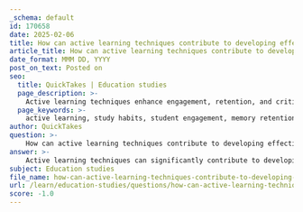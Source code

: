 ```yaml
---
_schema: default
id: 170658
date: 2025-02-06
title: How can active learning techniques contribute to developing effective study habits?
article_title: How can active learning techniques contribute to developing effective study habits?
date_format: MMM DD, YYYY
post_on_text: Posted on
seo:
  title: QuickTakes | Education studies
  page_description: >-
    Active learning techniques enhance engagement, retention, and critical thinking skills in students, leading to more effective study habits and improved academic performance.
  page_keywords: >-
    active learning, study habits, student engagement, memory retention, critical thinking, adaptability, anxiety reduction, motivation, effective study techniques, spaced practice, interleaving, collaborative learning
author: QuickTakes
question: >-
    How can active learning techniques contribute to developing effective study habits?
answer: >-
    Active learning techniques can significantly contribute to developing effective study habits by fostering deeper engagement with the material and enhancing cognitive processing. Here are several ways in which active learning can influence study habits positively:\n\n1. **Enhanced Engagement**: Active learning requires students to participate actively in their learning process, which can include discussions, problem-solving tasks, and hands-on experiments. This engagement helps students to connect with the material on a deeper level, making it more likely that they will retain the information.\n\n2. **Improved Retention**: Techniques such as self-testing, group discussions, and collaborative projects encourage students to recall and apply what they have learned. This active recall practice is known to enhance memory retention, as it forces students to retrieve information from memory rather than passively reviewing it.\n\n3. **Development of Critical Thinking Skills**: Active learning promotes critical thinking by requiring students to analyze, evaluate, and synthesize information. This process not only aids in understanding complex concepts but also helps students develop skills that are essential for academic success and lifelong learning.\n\n4. **Adaptability in Learning**: Active learning encourages students to reflect on their understanding and adapt their study strategies accordingly. For instance, if a student realizes they struggle with a particular concept during a group discussion, they can focus their study efforts on that area, leading to more effective study habits.\n\n5. **Reduction of Anxiety**: By engaging in active learning and spreading out study sessions, students can reduce the anxiety associated with last-minute cramming. This approach allows for a more manageable and less stressful learning experience, which can lead to better academic performance.\n\n6. **Motivation and Ownership**: When students actively participate in their learning, they often feel a greater sense of ownership over their education. This increased motivation can lead to the development of consistent study habits, as students are more likely to engage with the material regularly.\n\n7. **Use of Effective Learning Techniques**: Active learning aligns well with effective study techniques such as spaced practice and interleaving. For example, students can use flashcards or digital tools like Quizlet to engage with the material actively, reinforcing their understanding and improving long-term retention.\n\nIn summary, active learning techniques not only enhance student engagement and retention but also foster the development of effective study habits. By incorporating these techniques into their study routines, students can improve their academic performance and cultivate a more positive and productive learning experience.
subject: Education studies
file_name: how-can-active-learning-techniques-contribute-to-developing-effective-study-habits.md
url: /learn/education-studies/questions/how-can-active-learning-techniques-contribute-to-developing-effective-study-habits
score: -1.0
---
```


&nbsp;